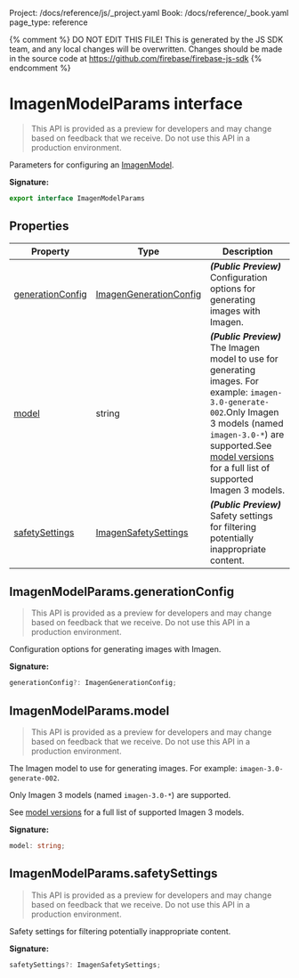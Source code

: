 Project: /docs/reference/js/_project.yaml
Book: /docs/reference/_book.yaml
page_type: reference

{% comment %}
DO NOT EDIT THIS FILE!
This is generated by the JS SDK team, and any local changes will be
overwritten. Changes should be made in the source code at
https://github.com/firebase/firebase-js-sdk
{% endcomment %}

# ImagenModelParams interface
> This API is provided as a preview for developers and may change based on feedback that we receive. Do not use this API in a production environment.
> 

Parameters for configuring an [ImagenModel](./vertexai.imagenmodel.md#imagenmodel_class)<!-- -->.

<b>Signature:</b>

```typescript
export interface ImagenModelParams 
```

## Properties

|  Property | Type | Description |
|  --- | --- | --- |
|  [generationConfig](./vertexai.imagenmodelparams.md#imagenmodelparamsgenerationconfig) | [ImagenGenerationConfig](./vertexai.imagengenerationconfig.md#imagengenerationconfig_interface) | <b><i>(Public Preview)</i></b> Configuration options for generating images with Imagen. |
|  [model](./vertexai.imagenmodelparams.md#imagenmodelparamsmodel) | string | <b><i>(Public Preview)</i></b> The Imagen model to use for generating images. For example: <code>imagen-3.0-generate-002</code>.<!-- -->Only Imagen 3 models (named <code>imagen-3.0-*</code>) are supported.<!-- -->See [model versions](https://firebase.google.com/docs/vertex-ai/models) for a full list of supported Imagen 3 models. |
|  [safetySettings](./vertexai.imagenmodelparams.md#imagenmodelparamssafetysettings) | [ImagenSafetySettings](./vertexai.imagensafetysettings.md#imagensafetysettings_interface) | <b><i>(Public Preview)</i></b> Safety settings for filtering potentially inappropriate content. |

## ImagenModelParams.generationConfig

> This API is provided as a preview for developers and may change based on feedback that we receive. Do not use this API in a production environment.
> 

Configuration options for generating images with Imagen.

<b>Signature:</b>

```typescript
generationConfig?: ImagenGenerationConfig;
```

## ImagenModelParams.model

> This API is provided as a preview for developers and may change based on feedback that we receive. Do not use this API in a production environment.
> 

The Imagen model to use for generating images. For example: `imagen-3.0-generate-002`<!-- -->.

Only Imagen 3 models (named `imagen-3.0-*`<!-- -->) are supported.

See [model versions](https://firebase.google.com/docs/vertex-ai/models) for a full list of supported Imagen 3 models.

<b>Signature:</b>

```typescript
model: string;
```

## ImagenModelParams.safetySettings

> This API is provided as a preview for developers and may change based on feedback that we receive. Do not use this API in a production environment.
> 

Safety settings for filtering potentially inappropriate content.

<b>Signature:</b>

```typescript
safetySettings?: ImagenSafetySettings;
```
